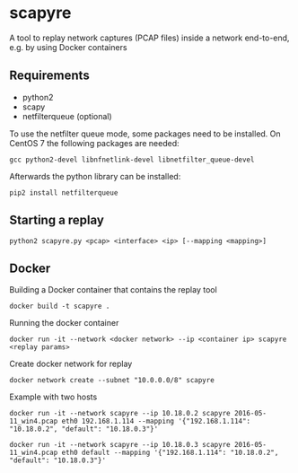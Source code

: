 # scapyre

A tool to replay network captures (PCAP files) inside a network end-to-end, e.g. by using Docker containers

## Requirements

* python2
* scapy
* netfilterqueue (optional)

To use the netfilter queue mode, some packages need to be installed.
On CentOS 7 the following packages are needed:

`gcc python2-devel libnfnetlink-devel libnetfilter_queue-devel`

Afterwards the python library can be installed:

`pip2 install netfilterqueue`

## Starting a replay

`python2 scapyre.py <pcap> <interface> <ip> [--mapping <mapping>]`

## Docker

Building a Docker container that contains the replay tool

`docker build -t scapyre .`

Running the docker container

`docker run -it --network <docker network> --ip <container ip> scapyre <replay params>`

Create docker network for replay

`docker network create --subnet "10.0.0.0/8" scapyre`

Example with two hosts

`docker run -it --network scapyre --ip 10.18.0.2 scapyre 2016-05-11_win4.pcap eth0 192.168.1.114 --mapping '{"192.168.1.114": "10.18.0.2", "default": "10.18.0.3"}'`

`docker run -it --network scapyre --ip 10.18.0.3 scapyre 2016-05-11_win4.pcap eth0 default --mapping '{"192.168.1.114": "10.18.0.2", "default": "10.18.0.3"}'`